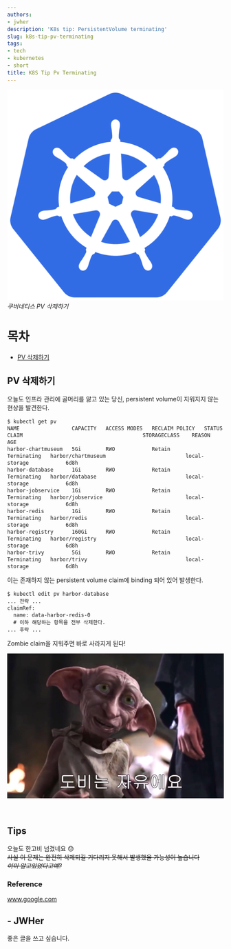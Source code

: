 ```yaml
---
authors:
- jwher
description: 'K8s tip: PersistentVolume terminating'
slug: k8s-tip-pv-terminating
tags:
- tech
- kubernetes
- short
title: K8S Tip Pv Terminating
---
```


![kubernetes](/img/logos/kubernetes.svg)
*쿠버네티스 PV 삭제하기*  
<!--truncate-->

# 목차
* [PV 삭제하기](#pv-삭제하기)

## PV 삭제하기

오늘도 인프라 관리에 골머리를 앓고 있는 당신, persistent volume이 지워지지 않는 현상을 발견한다.  
```shell
$ kubectl get pv
NAME                 CAPACITY   ACCESS MODES   RECLAIM POLICY   STATUS        CLAIM                                       STORAGECLASS    REASON   AGE
harbor-chartmuseum   5Gi        RWO            Retain           Terminating   harbor/chartmuseum                          local-storage            6d8h
harbor-database      1Gi        RWO            Retain           Terminating   harbor/database                             local-storage            6d8h
harbor-jobservice    1Gi        RWO            Retain           Terminating   harbor/jobservice                           local-storage            6d8h
harbor-redis         1Gi        RWO            Retain           Terminating   harbor/redis                                local-storage            6d8h
harbor-registry      160Gi      RWO            Retain           Terminating   harbor/registry                             local-storage            6d8h
harbor-trivy         5Gi        RWO            Retain           Terminating   harbor/trivy                                local-storage            6d8h
```
   
이는 존재하지 않는 persistent volume claim에 binding 되어 있어 발생한다.  

```shell
$ kubectl edit pv harbor-database
... 전략 ...
claimRef:
  name: data-harbor-redis-0
  # 이하 해당하는 항목을 전부 삭제한다.
... 후략 ...
```

Zombie claim을 지워주면 바로 사라지게 된다!

<p align="center">
<img src="/assets/img/doby-is-free.png"/>
</p>

<br/>

## Tips

오늘도 한고비 넘겼네요 :sweat:  
~~사실 이 문제는 완전히 삭제되길 기다리지 못해서 발생했을 가능성이 높습니다~~  
~~*이미 알고있었다고예?*~~

### Reference

www.google.com

## - JWHer  
좋은 글을 쓰고 싶습니다.

<!-- update log -->
<!--
본문에 추가할 내용을 적는다.
-->
